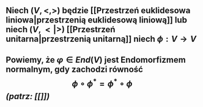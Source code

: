 ## Niech $(V,<,>)$ będzie [[Przestrzeń euklidesowa liniowa|przestrzenią euklidesową liniową]] lub niech $(V, <|>)$ [[Przestrzeń unitarna|przestrzenią unitarną]] niech $\phi:V\to V$ 
## Powiemy, że $\varphi\in End(V)$ jest **Endomorfizmem normalnym**, gdy zachodzi równość $$\phi\circ\phi^*=\phi^*\circ\phi$$ *(patrz: [[]])*